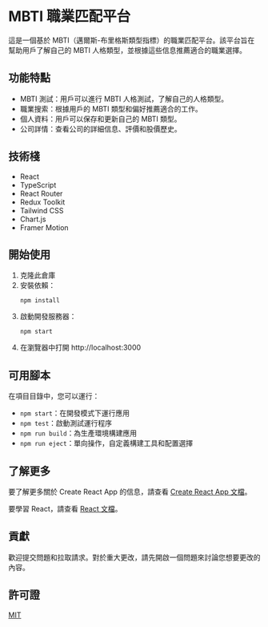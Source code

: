 # MBTI 職業匹配平台

這是一個基於 MBTI（邁爾斯-布里格斯類型指標）的職業匹配平台。該平台旨在幫助用戶了解自己的 MBTI 人格類型，並根據這些信息推薦適合的職業選擇。

## 功能特點

- MBTI 測試：用戶可以進行 MBTI 人格測試，了解自己的人格類型。
- 職業搜索：根據用戶的 MBTI 類型和偏好推薦適合的工作。
- 個人資料：用戶可以保存和更新自己的 MBTI 類型。
- 公司詳情：查看公司的詳細信息、評價和股價歷史。

## 技術棧

- React
- TypeScript
- React Router
- Redux Toolkit
- Tailwind CSS
- Chart.js
- Framer Motion

## 開始使用

1. 克隆此倉庫
2. 安裝依賴：
   ```
   npm install
   ```
3. 啟動開發服務器：
   ```
   npm start
   ```
4. 在瀏覽器中打開 http://localhost:3000

## 可用腳本

在項目目錄中，您可以運行：

- `npm start`：在開發模式下運行應用
- `npm test`：啟動測試運行程序
- `npm run build`：為生產環境構建應用
- `npm run eject`：單向操作，自定義構建工具和配置選擇

## 了解更多

要了解更多關於 Create React App 的信息，請查看 [Create React App 文檔](https://facebook.github.io/create-react-app/docs/getting-started)。

要學習 React，請查看 [React 文檔](https://reactjs.org/)。

## 貢獻

歡迎提交問題和拉取請求。對於重大更改，請先開啟一個問題來討論您想要更改的內容。

## 許可證

[MIT](https://choosealicense.com/licenses/mit/)
